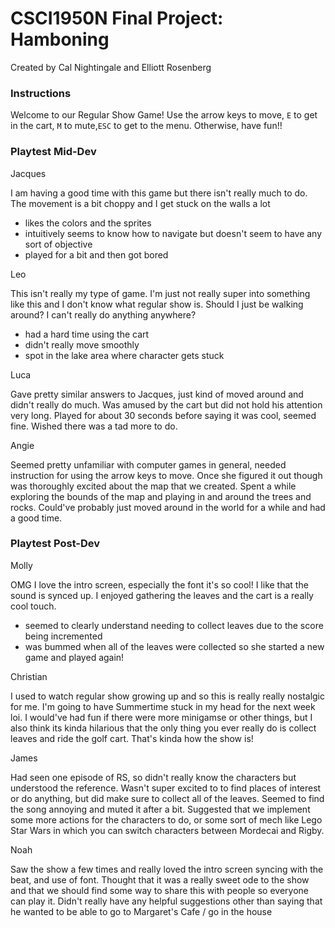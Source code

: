 # CSCI1950N Final Project: Hamboning
Created by Cal Nightingale and Elliott Rosenberg

### Instructions
Welcome to our Regular Show Game! Use the arrow keys to move, `E` to get in the cart,
`M` to mute,`ESC` to get to the menu. Otherwise, have fun!!

### Playtest Mid-Dev
Jacques

I am having a good time with this game but there isn't really much to do. The movement is a 
bit choppy and I get stuck on the walls a lot
- likes the colors and the sprites
- intuitively seems to know how to navigate but doesn't seem to have any sort of objective
- played for a bit and then got bored


Leo

This isn't really my type of game. I'm just not really super into something like this
and I don't know what regular show is. Should I just be walking around? I can't really do anything anywhere?
- had a hard time using the cart
- didn't really move smoothly
- spot in the lake area where character gets stuck 

Luca

Gave pretty similar answers to Jacques, just kind of moved around and didn't really do much.
Was amused by the cart but did not hold his attention very long. Played for about 30 seconds before
saying it was cool, seemed fine. Wished there was a tad more to do.

Angie

Seemed pretty unfamiliar with computer games in general, needed instruction for using the arrow 
keys to move. Once she figured it out though was thoroughly excited about the map that we created.
Spent a while exploring the bounds of the map and playing in and around the trees and rocks. Could've 
probably just moved around in the world for a while and had a good time.

### Playtest Post-Dev

Molly

OMG I love the intro screen, especially the font it's so cool! I like that the
sound is synced up. I enjoyed gathering the leaves and the cart is a really cool touch.
- seemed to clearly understand needing to collect leaves due to the score being incremented
- was bummed when all of the leaves were collected so she started a new game and played again!

Christian

I used to watch regular show growing up and so this is really really nostalgic for me.
I'm going to have Summertime stuck in my head for the next week loi. I would've had fun if there
were more minigamse or other things, but I also think its kinda hilarious that the only thing you ever
really do is collect leaves and ride the golf cart. That's kinda how the show is!

James

Had seen one episode of RS, so didn't really know the characters but understood the reference.
Wasn't super excited to to find places of interest or do anything, but did make sure to collect all of the
leaves. Seemed to find the song annoying and muted it after a bit. Suggested that we implement some more
actions for the characters to do, or some sort of mech like Lego Star Wars in which you can switch
characters between Mordecai and Rigby.

Noah

Saw the show a few times and really loved the intro screen syncing with the beat, and use of font. Thought
that it was a really sweet ode to the show and that we should find some way to share this with people so everyone
can play it. Didn't really have any helpful suggestions other than saying that he wanted to be able to 
go to Margaret's Cafe / go in the house
